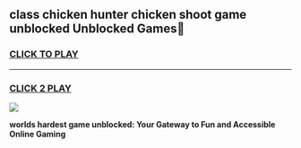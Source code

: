 
## class chicken hunter chicken shoot game unblocked Unblocked Games👋
<h3>
<a href="https://premium.freeplayer.one?title=class_chicken_hunter_chicken_shoot_game_unblocked&ref=16F">CLICK TO PLAY</a></h3>
<hr>

<h3>
<a href="https://premium.freeplayer.one?title=class_chicken_hunter_chicken_shoot_game_unblocked&ref=16F">CLICK 2 PLAY</a>
  
</h3>

<a href="https://premium.freeplayer.one?title=class_chicken_hunter_chicken_shoot_game_unblocked&ref=16F/"><img src="https://clearcache.store/games.png"></a>


**worlds hardest game unblocked: Your Gateway to Fun and Accessible Online Gaming**
